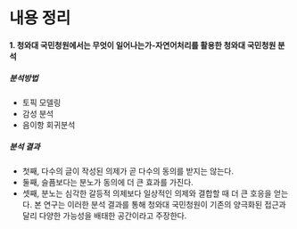 # 내용 정리

#### 1. 청와대 국민청원에서는 무엇이 일어나는가-자연어처리를 활용한 청와대 국민청원 분석

##### 분석방법

- 토픽 모델링
- 감성 분석
- 음이항 회귀분석


##### 분석 결과

- 첫째, 다수의 글이 작성된 의제가 곧 다수의 동의를 받지는 않는다. 
- 둘째, 슬픔보다는 분노가 동의에 더 큰 효과를 가진다. 
- 셋째, 분노는 심각한 갈등적 의제보다 일상적인 의제와 결합할 때 더 큰 호응을 얻는다. 
본 연구는 이러한 분석 결과를 통해 청와대 국민청원이 기존의 양극화된 접근과 달리 다양한 가능성을 배태한 공간이라고 주장한다.


